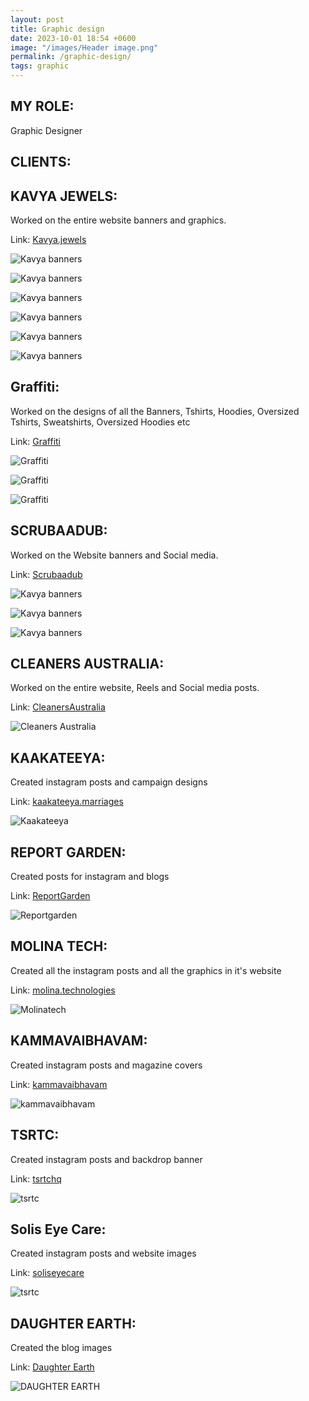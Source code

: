 ```yaml
---
layout: post
title: Graphic design
date: 2023-10-01 18:54 +0600
image: "/images/Header image.png"
permalink: /graphic-design/
tags: graphic
---
```


## MY ROLE:
Graphic Designer

## CLIENTS:

## KAVYA JEWELS:
Worked on the entire website banners and graphics.

Link: [Kavya.jewels](https://tritiyajewels.com/kavya/)

![Kavya banners](../images/Banner1.png)

![Kavya banners](../images/Banner2.png)

![Kavya banners](../images/Banner3.png)

![Kavya banners](../images/Athulyam.png)

![Kavya banners](../images/Ring.png)

![Kavya banners](../images/2banners.png)

## Graffiti:
Worked on the designs of all the Banners, Tshirts, Hoodies, Oversized Tshirts, Sweatshirts, Oversized Hoodies etc

Link: [Graffiti](https://www.grafitistore.com//)

![Graffiti](../images/deals.png)

![Graffiti](../images/Offer.png)

![Graffiti](../images/tshirts.png)

## SCRUBAADUB:
Worked on the Website banners and Social media.

Link: [Scrubaadub](https://www.scrubaadub.com/)

![Kavya banners](../images/Halloween.png)

![Kavya banners](../images/Christmas.png)

![Kavya banners](../images/Scrubb.png)

## CLEANERS AUSTRALIA:
Worked on the entire website, Reels and Social media posts.

Link: [CleanersAustralia](https://cleanersaustralia.com.au/)

![Cleaners Australia](../images/CA.png)

## KAAKATEEYA:
Created instagram posts and campaign designs

Link: [kaakateeya.marriages](https://www.instagram.com/kaakateeya.marriages/)

![Kaakateeya](../images/kaknew.png)

## REPORT GARDEN:
Created posts for instagram and blogs

Link: [ReportGarden](https://www.instagram.com/reportgarden/)

![Reportgarden](../images/RG.png)

## MOLINA TECH:
Created all the instagram posts and all the graphics in it's website

Link: [molina.technologies](https://www.instagram.com/molina.technologies/)

![Molinatech](../images/Mo.png)

## KAMMAVAIBHAVAM:
Created instagram posts and magazine covers

Link: [kammavaibhavam](https://www.instagram.com/kammavaibhavam/)

![kammavaibhavam](../images/kAMMA.png)

## TSRTC: 
Created instagram posts and backdrop banner

Link: [tsrtchq](https://www.instagram.com/tsrtchq/)

![tsrtc](../images/Ts.png)

## Solis Eye Care: 
Created instagram posts and website images

Link: [soliseyecare](https://www.instagram.com/soliseyecarehospital/)

![tsrtc](../images/Solis.png)

## DAUGHTER EARTH:
Created the blog images

Link: [Daughter Earth](https://daughter.earth/)

![DAUGHTER EARTH](../images/de.png)
